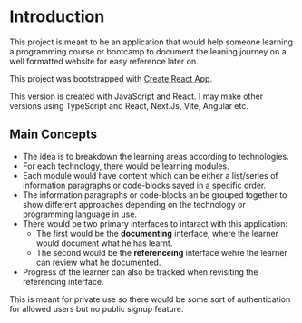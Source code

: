 # Introduction

This project is meant to be an application that would help someone learning a programming course or bootcamp to document
the leaning journey on a well formatted website for easy reference later on.

This project was bootstrapped with [Create React App](https://github.com/facebook/create-react-app).

This version is created with JavaScript and React. I may make other versions using TypeScript and React, Next.Js, Vite, Angular etc.

## Main Concepts

- The idea is to breakdown the learning areas according to technologies.
- For each technology, there would be learning modules.
- Each module would have content which can be either a list/series of information paragraphs or code-blocks saved in a specific order.
- The information paragraphs or code-blocks an be grouped together to show different approaches depending on the technology or programming language in use.
- There would be two primary interfaces to intaract with this application:
  - The first would be the **documenting** interface, where the learner would document what he has learnt.
  - The second would be the **referenceing** interface wehre the learner can review what he documented.
- Progress of the learner can also be tracked when revisiting the referencing interface.

This is meant for private use so there would be some sort of authentication for allowed users but no public signup feature. 


